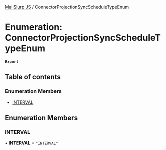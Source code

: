 [MailSlurp JS](../README.md) / ConnectorProjectionSyncScheduleTypeEnum

# Enumeration: ConnectorProjectionSyncScheduleTypeEnum

**`Export`**

## Table of contents

### Enumeration Members

- [INTERVAL](ConnectorProjectionSyncScheduleTypeEnum.md#interval)

## Enumeration Members

### INTERVAL

• **INTERVAL** = ``"INTERVAL"``
